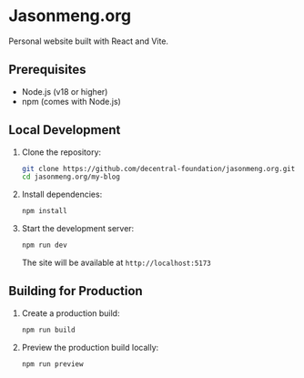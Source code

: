 # Jasonmeng.org

Personal website built with React and Vite.

## Prerequisites

- Node.js (v18 or higher)
- npm (comes with Node.js)

## Local Development

1. Clone the repository:
   ```bash
   git clone https://github.com/decentral-foundation/jasonmeng.org.git
   cd jasonmeng.org/my-blog
   ```

2. Install dependencies:
   ```bash
   npm install
   ```

3. Start the development server:
   ```bash
   npm run dev
   ```

   The site will be available at `http://localhost:5173`

## Building for Production

1. Create a production build:
   ```bash
   npm run build
   ```

2. Preview the production build locally:
   ```bash
   npm run preview
   ```
